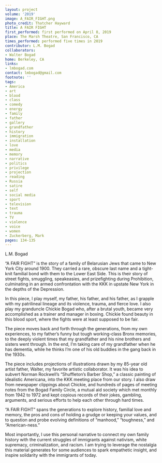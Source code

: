 ```yaml
---
layout: project
volume: '2019'
image: A_FAIR_FIGHT.png
photo_credit: Thatcher Hayward
title: A FAIR FIGHT
first_performed: first performed on April 8, 2019
place: The Marsh Theatre, San Francisco, CA
times_performed: performed five times in 2019
contributor: L.M. Bogad
collaborators:
- Walter Bogad
home: Berkeley, CA
links:
- lmbogad.com
contact: lmbogad@gmail.com
footnote: ''
tags:
- America
- art
- blood
- class
- comedy
- energy
- family
- father
- gallery
- grandfather
- history
- immigration
- installation
- love
- media
- memory
- narrative
- politics
- privilege
- projection
- reading
- Russia
- satire
- self
- social media
- sport
- television
- text
- trauma
- TV
- violence
- voice
- women
- Zuckerberg, Mark
pages: 134-135
---
```


L.M. Bogad

“A FAIR FIGHT” is the story of a family of Belarusian Jews that came to New York City around 1900. They carried a rare, obscure last name and a tight-knit familial bond with them to the Lower East Side. This is their story of street fights, smuggling, speakeasies, and prizefighting during Prohibition, culminating in an armed confrontation with the KKK in upstate New York in the depths of the Depression.

In this piece, I play myself, my father, his father, and his father, as I grapple with my patrilineal lineage and its violence, trauma, and fierce love. I also play my granduncle Chickie Bogad who, after a brutal youth, became very accomplished as a trainer and manager in boxing. Chickie found beauty in this blood sport, where the fights were at least supposed to be fair.

The piece moves back and forth through the generations, from my own experiences, to my father’s funny but tough working-class Bronx memories, to the deeply violent times that my grandfather and his nine brothers and sisters went through. In the end, I’m taking care of my grandfather when he has dementia, while he thinks I’m one of his old buddies in the gang back in the 1930s.

The piece includes projections of illustrations drawn by my 85-year old artist father, Walter, my favorite artistic collaborator. It was his idea to subvert Norman Rockwell’s “Shuffleton’s Barber Shop,” a classic painting of idealistic Americana, into the KKK meeting place from our story. I also draw from newspaper clippings about Chickie, and hundreds of pages of meeting notes from the Bogad Family Circle, a mutual aid society which met monthly from 1942 to 1972 and kept copious records of their jokes, gambling, arguments, and serious efforts to help each other through hard times.

“A FAIR FIGHT” spans the generations to explore history, familial love and memory, the pros and cons of holding a grudge or keeping your values, and to question and probe evolving definitions of “manhood,” “toughness,” and “American-ness.”

Most importantly, I use this personal narrative to connect my own family history with the current struggles of immigrants against nativism, white supremacy, criminalization, and racism. I am trying to leverage the nostalgia this material generates for some audiences to spark empathetic insight, and inspire solidarity with the immigrants of today.
